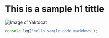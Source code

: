 # This is a sample h1 tittle

![Image of Yaktocat](https://octodex.github.com/images/yaktocat.png)

```javascript
console.log('hello sample code markdown');
```
